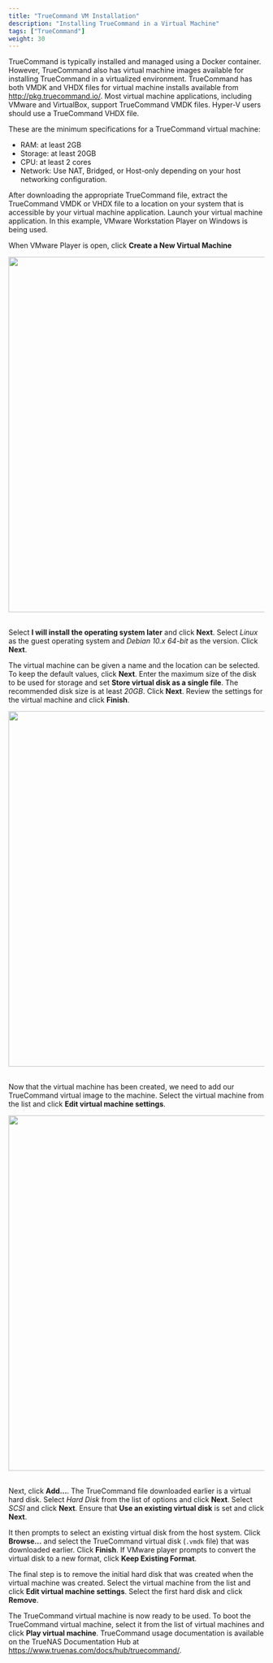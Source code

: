 ```yaml
---
title: "TrueCommand VM Installation"
description: "Installing TrueCommand in a Virtual Machine" 
tags: ["TrueCommand"]
weight: 30
---
```


TrueCommand is typically installed and managed using a Docker container.
However, TrueCommand also has virtual machine images available for installing TrueCommand in a virtualized environment.
TrueCommand has both VMDK and VHDX files for virtual machine installs available from http://pkg.truecommand.io/.
Most virtual machine applications, including VMware and VirtualBox, support TrueCommand VMDK files.
Hyper-V users should use a TrueCommand VHDX file.

These are the minimum specifications for a TrueCommand virtual machine:

* RAM: at least 2GB
* Storage: at least 20GB
* CPU: at least 2 cores
* Network: Use NAT, Bridged, or Host-only depending on your host networking configuration.

After downloading the appropriate TrueCommand file, extract the TrueCommand VMDK or VHDX file to a location on your system that is accessible by your virtual machine application.
Launch your virtual machine application.
In this example, VMware Workstation Player on Windows is being used.

When VMware Player is open, click **Create a New Virtual Machine**

<img src="/images/tc-vm-1.png" width='700px'>
<br><br>

Select **I will install the operating system later** and click **Next**.
Select *Linux* as the guest operating system and *Debian 10.x 64-bit* as the version.
Click **Next**.

The virtual machine can be given a name and the location can be selected.
To keep the default values, click **Next**.
Enter the maximum size of the disk to be used for storage and set **Store virtual disk as a single file**.
The recommended disk size is at least *20GB*.
Click **Next**.
Review the settings for the virtual machine and click **Finish**.

<img src="/images/tc-vm-2.png" width='700px'>
<br><br>

Now that the virtual machine has been created, we need to add our TrueCommand virtual image to the machine.
Select the virtual machine from the list and click **Edit virtual machine settings**.

<img src="/images/tc-vm-3.png" width='700px'>
<br><br>

Next, click **Add…**.
The TrueCommand file downloaded earlier is a virtual hard disk.
Select *Hard Disk* from the list of options and click **Next**.
Select *SCSI* and click **Next**.
Ensure that **Use an existing virtual disk** is set and click **Next**.

It then prompts to select an existing virtual disk from the host system.
Click **Browse…** and select the TrueCommand virtual disk (`.vmdk` file) that was downloaded earlier.
Click **Finish**.
If VMware player prompts to convert the virtual disk to a new format, click **Keep Existing Format**.

The final step is to remove the initial hard disk that was created when the virtual machine was created.
Select the virtual machine from the list and click **Edit virtual machine settings**.
Select the first hard disk and click **Remove**.

The TrueCommand virtual machine is now ready to be used.
To boot the TrueCommand virtual machine, select it from the list of virtual machines and click **Play virtual machine**.
TrueCommand usage documentation is available on the TrueNAS Documentation Hub at https://www.truenas.com/docs/hub/truecommand/.
